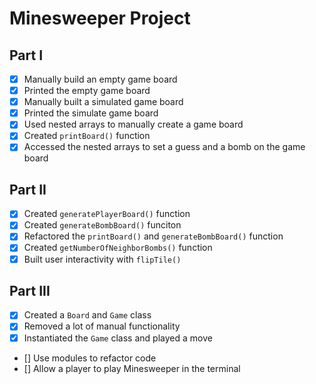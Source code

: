 # Minesweeper Project

## Part I
- [x] Manually build an empty game board
- [x] Printed the empty game board
- [x] Manually built a simulated game board
- [x] Printed the simulate game board
- [x] Used nested arrays to manually create a game board
- [x] Created `printBoard()` function
- [x] Accessed the nested arrays to set a guess and a bomb on the game board

## Part II
- [x] Created `generatePlayerBoard()` function
- [x] Created `generateBombBoard()` funciton
- [x] Refactored the `printBoard()` and `generateBombBoard()` function
- [x] Created `getNumberOfNeighborBombs()` function
- [x] Built user interactivity with `flipTile()`

## Part III
- [x] Created a `Board` and `Game` class
- [x] Removed a lot of manual functionality
- [x] Instantiated the `Game` class and played a move
- [] Use modules to refactor code
- [] Allow a player to play Minesweeper in the terminal
